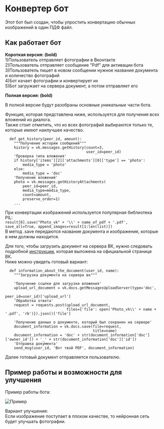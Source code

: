 # Конвертер бот
Этот бот был создан, чтобы упростить конвертацию обычных изображений в один ПДФ файл. 

## Как работает бот
__Короткая версия: (bold)__  
1)Пользователь отправляет фотографии в Вконтакте  
2)Пользователь отправляет сообщение "Pdf" для активации бота  
3)Пользователь пишет в новом сообщении нужное название документа и количество фотографий  
4)Бот качает фотографии и конвертирует их     
5)Бот загружает на сервера документ, а потом отправляет его  

__Полная версия: (bold)__

В полной версии будут разобраны основные _уникальные_ части бота. 

Функция, которая представлена ниже, используется для получения всех вложений из диалога.  
Также стоит отметить, что из всех фотографий выбираются только те, которые имеют наилучшее качество.   
```
  def get_history(peer_id, amount):
    """Получение истории сообщений"""
    history = vk.messages.getHistory(count=3,
                                     user_id=peer_id)
    'Проверка типа вложения'
    if history['items'][2]['attachments'][0]['type'] == 'photo':
        media_type = 'photo'
    else:
        media_type = 'doc'
    'Получение вложений'
    photo = vk.messages.getHistoryAttachments(
        peer_id=peer_id,
        media_type=media_type,
        count=amount,
        preserve_order=1)
    ...
```
При конвертации изображений используется популярная библиотека PIL:  
```result[0].save("Photo_vk" + '\\' + name_of_pdf + '.pdf', save_all=True, append_images=result[1:len(list)])```  
В метод .save передаются название документа и изображения, которые в нем должны находится.

Для того, чтобы загрузить документ на сервера ВК, нужно следовать подробной [инструкции](https://vk.com/dev/upload_files_2?f=10.%2BЗагрузка%2Bдокументов), которая выложена на официальной странице ВК.  
Ниже можно увидеть готовый вариант:
```
  def information_about_the_document(user_id, name):
    """Загрузка документа на сервера вк"""

    'Получение ссылки для загрузки вложения'
    upload_url_document = vk.docs.getMessagesUploadServer(type='doc',
                                                          peer_id=user_id)['upload_url']
    'Обработка ответа'
    request = requests.post(upload_url_document,
                            files={'file': open('Photo_vk\\' + name + '.pdf', 'rb')}).json()['file']

    'Получение данных о документе, который был сохранен на сервере'
    document_information = vk.docs.save(file=request,
                                        title=name)
    document_information = 'doc' + str(document_information['doc']['owner_id']) + '_' + str(document_information['doc']['id'])
    'Отправка документа'
    send_msg(user_id, 'Вот твой PDF', document_information)
```
Далее готовый документ отправляется пользователю.

## Пример работы и возможности для улучшения 

Пример работы бота:  

![Пример](https://user-images.githubusercontent.com/83017027/120692893-078f0100-c4b1-11eb-929d-6abb29ea3ace.png)

Вариант улучшения:  
Если изображение поступает в плохом качестве, то нейронная сеть будет улучшать фотографии.
